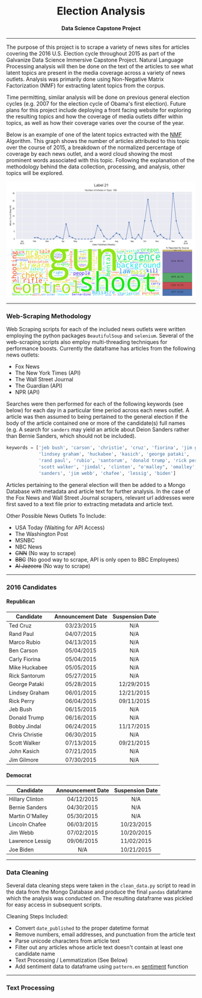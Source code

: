<center><h1>Election Analysis</h1>

<h4>Data Science Capstone Project</h4></center>

---
The purpose of this project is to scrape a variety of news sites for articles covering the 2016 U.S. Election cycle throughout 2015 as part of the Galvanize Data Science Immersive Capstone Project.  Natural Language Processing analysis will then be done on the text of the articles to see what latent topics are present in the media coverage across a variety of news outlets.  Analysis was primarily done using Non-Negative Matrix Factorization (NMF) for extracting latent topics from the corpus.

Time permitting, similar analysis will be done on previous general election cycles (e.g. 2007 for the election cycle of Obama's first election).  Future plans for this project include deploying a front facing website for exploring the resulting topics and how the coverage of media outlets differ within topics, as well as how their coverage varies over the course of the year.

Below is an example of one of the latent topics extracted with the [NMF][wiki-nmf] Algorithm.  This graph shows the number of articles attributed to this topic over the course of 2015, a breakdown of the normalized percentage of coverage by each news outlet, and a word cloud showing the most prominent words associated with this topic.  Following the explanation of the methodology behind the data collection, processing, and analysis, other topics will be explored.

[wiki-nmf]: https://en.wikipedia.org/wiki/Non-negative_matrix_factorization

![gun_control](./plots/Gun_Control.png "Sample Time Series Graph With WordCloud")



---

### Web-Scraping Methodology

Web Scraping scripts for each of the included news outlets were written employing the python packages `BeautifulSoup` and `selenium`.  Several of the web-scraping scripts also employ multi-threading techniques for performance boosts.  Currently the dataframe has articles from the following news outlets:
* Fox News
* The New York Times (API)
* The Wall Street Journal
* The Guardian (API)
* NPR (API)

Searches were then performed for each of the following keywords (see below) for each day in a particular time period across each news outlet.  A article was then assumed to being pertained to the general election if the body of the article contained one or more of the candidate(s) full names (e.g. A search for `sanders` may yield an article about Deion Sanders rather than Bernie Sanders, which should not be included).

```python
keywords = ['jeb bush', 'carson', 'christie', 'cruz', 'fiorina', 'jim gilmore',
            'lindsey graham', 'huckabee', 'kasich', 'george pataki',
            'rand paul', 'rubio', 'santorum', 'donald trump', 'rick perry',
            'scott walker', 'jindal', 'clinton', "o'malley", 'omalley',
            'sanders', 'jim webb', 'chafee', 'lessig', 'biden']
```

Articles pertaining to the general election will then be added to a Mongo Database with metadata and article text for further analysis.  In the case of the Fox News and Wall Street Journal scrapers, relevant url addresses were first saved to a text file prior to extracting metadata and article text.

Other Possible News Outlets To Include:
* USA Today (Waiting for API Access)
* The Washington Post
* MSNBC
* NBC News
* ~~CNN~~ (No way to scrape)
* ~~BBC~~ (No good way to scrape, API is only open to BBC Employees)
* ~~Al Jazeera~~ (No way to scrape)

---

### 2016 Candidates
#### Republican

Candidate      | Announcement Date | Suspension Date
---------------|:-----------------:|:--------------:
Ted Cruz       |    03/23/2015     |       N/A
Rand Paul      |    04/07/2015     |       N/A
Marco Rubio    |    04/13/2015     |       N/A
Ben Carson     |    05/04/2015     |       N/A
Carly Fiorina  |    05/04/2015     |       N/A
Mike Huckabee  |    05/05/2015     |       N/A
Rick Santorum  |    05/27/2015     |       N/A
George Pataki  |    05/28/2015     |   12/29/2015
Lindsey Graham |    06/01/2015     |   12/21/2015
Rick Perry     |    06/04/2015     |   09/11/2015
Jeb Bush       |    06/15/2015     |       N/A
Donald Trump   |    06/16/2015     |       N/A
Bobby Jindal   |    06/24/2015     |   11/17/2015
Chris Christie |    06/30/2015     |       N/A
Scott Walker   |    07/13/2015     |   09/21/2015
John Kasich    |    07/21/2015     |       N/A
Jim Gilmore    |    07/30/2015     |       N/A


#### Democrat

Candidate       | Announcement Date | Suspension Date
----------------|:-----------------:|:--------------:
Hillary Clinton |    04/12/2015     |       N/A
Bernie Sanders  |    04/30/2015     |       N/A
Martin O'Malley |    05/30/2015     |       N/A
Lincoln Chafee  |    06/03/2015     |   10/23/2015
Jim Webb        |    07/02/2015     |   10/20/2015
Lawrence Lessig |    09/06/2015     |   11/02/2015
Joe Biden       |        N/A        |   10/21/2015

---

### Data Cleaning

Several data cleaning steps were taken in the `clean_data.py` script to read in the data from the Mongo Database and produce the final `pandas` dataframe which the analysis was conducted on.  The resulting dataframe was pickled for easy access in subsequent scripts.

Cleaning Steps Included:
* Convert `date_published` to the proper datetime format
* Remove numbers, email addresses, and punctuation from the article text
* Parse unicode characters from article text
* Filter out any articles whose article text doesn't contain at least one candidate name
* Text Processing / Lemmatization (See Below)
* Add sentiment data to dataframe using `pattern.en` [sentiment][pattern-sentiment] function

[pattern-sentiment]: http://www.clips.ua.ac.be/pages/pattern-en#sentiment

---

### Text Processing
